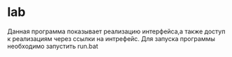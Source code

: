 # lab

Данная программа показывает реализацию интерфейса,а также доступ к реализациям через ссылки на интрефейс. 
Для запуска программы необходимо запустить run.bat
